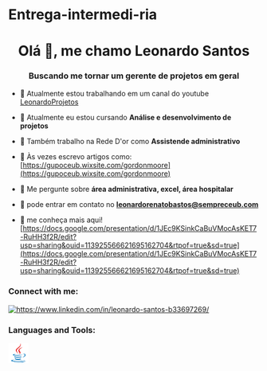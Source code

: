 # Entrega-intermedi-ria

<h1 align="center">Olá 👋, me chamo Leonardo Santos</h1>
<h3 align="center">Buscando me tornar um gerente de projetos em geral</h3>

- 🔭 Atualmente estou trabalhando em um canal do youtube [LeonardoProjetos](https://www.youtube.com/@LeonardoRenatoBatosdosSantos)

- 🌱 Atualmente eu estou cursando **Análise e desenvolvimento de projetos**

- 👯 Também trabalho na Rede D'or como **Assistende administrativo**

- 📝 Às vezes escrevo artigos como: [https://gupoceub.wixsite.com/gordonmoore](https://gupoceub.wixsite.com/gordonmoore)

- 💬 Me pergunte sobre **área administrativa, excel, área hospitalar**

- 👀 pode entrar em contato no **leonardorenatobastos@sempreceub.com**

- 📄 me conheça mais aqui! [https://docs.google.com/presentation/d/1JEc9KSinkCaBuVMocAsKET7-RuHH3f2R/edit?usp=sharing&ouid=113925566621695162704&rtpof=true&sd=true](https://docs.google.com/presentation/d/1JEc9KSinkCaBuVMocAsKET7-RuHH3f2R/edit?usp=sharing&ouid=113925566621695162704&rtpof=true&sd=true)

<h3 align="left">Connect with me:</h3>
<p align="left">
<a href="https://linkedin.com/in/https://www.linkedin.com/in/leonardo-santos-b33697269/" target="blank"><img align="center" src="https://raw.githubusercontent.com/rahuldkjain/github-profile-readme-generator/master/src/images/icons/Social/linked-in-alt.svg" alt="https://www.linkedin.com/in/leonardo-santos-b33697269/" height="30" width="40" /></a>
</p>

<h3 align="left">Languages and Tools:</h3>
<p align="left"> <a href="https://www.java.com" target="_blank" rel="noreferrer"> <img src="https://raw.githubusercontent.com/devicons/devicon/master/icons/java/java-original.svg" alt="java" width="40" height="40"/> </a> </p>


<!---

- 👋 ola! Me chamo Leonardo Santos
- 👀 I’m interested in ...
- 🌱 I’m currently learning ...
- 💞️ I’m looking to collaborate on ...
- 📫 How to reach me ...
- 😄 Pronouns: ...
- ⚡ Fun fact: ...


Leonardo1Santos/Leonardo1Santos is a ✨ special ✨ repository because its `README.md` (this file) appears on your GitHub profile.
You can click the Preview link to take a look at your changes.
--->

